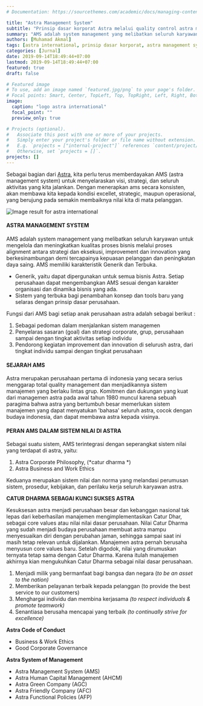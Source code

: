 ```yaml
---
# Documentation: https://sourcethemes.com/academic/docs/managing-content/

title: "Astra Management System"
subtitle: "Prinsip dasar korporat Astra melalui quality control astra management system"
summary: "AMS adalah system management yang melibatkan seluruh karyawan untuk mengelola dan meningkatkan kualitas proses bisnis melalui proses alignment antara strategi dan eksekusi, improvement dan innovation yang berkesinambungan demi tercapainya kepuasan pelanggan dan peningkatan daya saing."
authors: [Muhamad Akmal]
tags: [astra international, prinsip dasar korporat, astra management system]
categories: [Jurnal]
date: 2019-09-14T18:49:44+07:00
lastmod: 2019-09-14T18:49:44+07:00
featured: true
draft: false

# Featured image
# To use, add an image named `featured.jpg/png` to your page's folder.
# Focal points: Smart, Center, TopLeft, Top, TopRight, Left, Right, BottomLeft, Bottom, BottomRight.
image:
  caption: "logo astra international"
  focal_point: ""
  preview_only: true

# Projects (optional).
#   Associate this post with one or more of your projects.
#   Simply enter your project's folder or file name without extension.
#   E.g. `projects = ["internal-project"]` references `content/project/deep-learning/index.md`.
#   Otherwise, set `projects = []`.
projects: []
---
```

Sebagai bagian dari [Astra](https://astra.co.id), kita perlu terus memberdayakan AMS (astra management system) untuk menyelaraskan visi, strategi, dan seluruh aktivitas yang kita jalankan. Dengan menerapkan ams secara konsisten, akan membawa kita kepada kondisi excellet, strategic, maupun operasional, yang berujung pada semakin membaiknya nilai kita di mata pelanggan.

![Image result for astra international](http://acehkerja.com/wp-content/uploads/2019/06/astra-international-jobs.jpg)

#### ASTRA MANAGEMENT SYSTEM

AMS adalah system management yang melibatkan seluruh karyawan untuk mengelola dan meningkatkan kualitas proses bisnis melalui proses alignment antara strategi dan eksekusi, improvement dan innovation yang berkesinambungan demi tercapainya kepuasan pelanggan dan peningkatan daya saing. AMS memiliki karakteristik Generik dan Terbuka.

- Generik, yaitu dapat dipergunakan untuk semua bisnis Astra. Setiap perusahaan dapat mengembangkan AMS sesuai dengan karakter organisasi dan dinamika bisnis yang ada.
- Sistem yang terbuka bagi penambahan konsep dan tools baru yang selaras dengan prinsip dasar perusahaan.

Fungsi dari AMS bagi setiap anak perusahaan astra adalah sebagai berikut :

1. Sebagai pedoman dalam     menjalankan sistem managemen
2. Penyelaras sasaran (goal) dan     strategi corporate, grup, perusahaan sampai dengan tingkat aktivitas     setiap individu
3. Pendorong kegiatan improvement     dan innovation di selurush astra, dari tingkat individu sampai dengan     tingkat perusahaan

#### SEJARAH AMS

Astra merupakan perusahaan pertama di indonesia yang secara serius menggarap total quality management dan menjadikannya sistem manajemen yang berlaku lintas grup. Komitmen dan dukungan yang kuat dari managemen astra pada awal tahun 1980 muncul karena sebuah paragima bahwa astra yang bertumbuh besar memerlukan sistem manajemen yang dapat menyatukan 'bahasa' seluruh astra, cocok dengan budaya indonesia, dan dapat membawa astra kepada visinya.

#### PERAN AMS DALAM SISTEM NILAI DI ASTRA

Sebagai suatu sistem, AMS terintegrasi dengan seperangkat sistem nilai yang terdapat di astra, yaitu:

1. Astra Corporate Philosophy, (*catur dharma *)
2. Astra Business and Work Ethics

Keduanya merupakan sistem nilai dan norma yang melandasi perumusan sistem, prosedur, kebijakan, dan perilaku kerja seluruh karyawan astra.

**CATUR DHARMA SEBAGAI KUNCI SUKSES ASTRA**

Kesuksesan astra menjadi perusahaan besar dan kebanggan nasional tak lepas dari keberhasilan manajemen mengimplementasikan Catur Dhar, sebagai core values atau nilai nilai dasar perusahaan. Nilai Catur Dharma yang sudah menjadi budaya perusahaan membuat astra mampu menyesuaikan diri dengan perubahan jaman, sehingga sampai saat ini masih tetap relevan untuk dijalankan. Manajemen astra pernah berusaha menyusun core values baru. Setelah digodok, nilai yang dirumuskan ternyata tetap sama dengan Catur Dharma. Karena itulah manajemen akhirnya kian mengukuhkan Catur Dharma sebagai nilai dasar perusahaan.

1. Menjadi milik yang bermanfaat     bagi bangsa dan negara (*to be an asset to the nation)*
2. Memberikan pelayanan terbaik     kepada pelanggan (to provide the best service to our customers)
3. Menghargai individu dan membina kerjasama *(to respect     individuals & promote teamwork)*
4. Senantiasa     berusaha mencapai yang terbaik *(to continually strive for excellence)*

**Astra Code of Conduct**

- Business & Work Ethics
- Good Corporate Governance

**Astra System of Management**

- Astra Management System (AMS)
- Astra Human Capital Management     (AHCM)
- Astra Green Company (AGC)
- Astra Friendly Company (AFC)
- Astra Functional Policies (AFP)